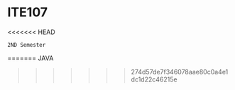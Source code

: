 # ITE107
<<<<<<< HEAD
```
2ND Semester
```
=======
JAVA
>>>>>>> 274d57de7f346078aae80c0a4e1dc1d22c46215e
